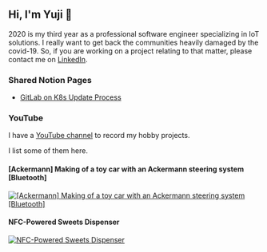 ## Hi, I'm Yuji 👋

2020 is my third year as a professional software engineer specializing in IoT solutions.
I really want to get back the communities heavily damaged by the covid-19.
So, if you are working on a project relating to that matter, please contact me on [LinkedIn](https://www.linkedin.com/in/yuji-tabata-76692018b/).

### Shared Notion Pages

- [GitLab on K8s Update Process](https://www.notion.so/GitLab-on-K8s-Update-Process-02423e5725734257bcf11ea7b9753f6f)

### YouTube

I have a [YouTube channel](https://www.youtube.com/channel/UCiO95Tufp1g0TtD9Q-xgw4A?view_as=subscriber) to record my hobby projects.

I list some of them here.

#### [Ackermann] Making of a toy car with an Ackermann steering system [Bluetooth]

[![[Ackermann] Making of a toy car with an Ackermann steering system [Bluetooth]](https://img.youtube.com/vi/bFkqx2st1tw/0.jpg)](https://www.youtube.com/watch?v=bFkqx2st1tw)

#### NFC-Powered Sweets Dispenser

[![NFC-Powered Sweets Dispenser](https://img.youtube.com/vi/lmBeMiB2ICY/0.jpg)](https://www.youtube.com/watch?v=lmBeMiB2ICY)

<!--
**uztbt/uztbt** is a ✨ _special_ ✨ repository because its `README.md` (this file) appears on your GitHub profile.

Here are some ideas to get you started:

- 🔭 I’m currently working on ...
- 🌱 I’m currently learning ...
- 👯 I’m looking to collaborate on ...
- 🤔 I’m looking for help with ...
- 💬 Ask me about ...
- 📫 How to reach me: ...
- 😄 Pronouns: ...
- ⚡ Fun fact: ...
-->
